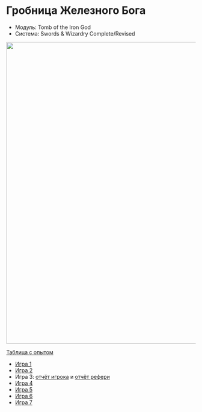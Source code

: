 # Гробница Железного Бога

- Модуль: Tomb of the Iron God
- Система: Swords & Wizardry Complete/Revised

<a href="https://github.com/user-attachments/assets/fb177e88-57e9-4f2d-8956-5642c741f0a7" title="By William McAusland
(Outland Arts)"> <img
    	src="https://github.com/user-attachments/assets/fb177e88-57e9-4f2d-8956-5642c741f0a7"
    	style="width:800px"
    /> </a>

<!--
<a href="">
	<img src="" style="width:800px" />
</a>
-->

[Таблица с опытом](https://docs.google.com/spreadsheets/d/1yASl3147_2OGgwzrFAkhPH7Z5859nlPujHwvchcab9k/edit?usp=sharing)

- [Игра 1](./2024-05-05-game-1.md)
- [Игра 2](./2024-05-11-game-2.md)
- Игра 3: [отчёт игрока](./2024-06-22-game-3.md) и [отчёт рефери](./2024-06-22-game-3--undefined.md)
- [Игра 4](./2024-06-30-game-4.md)
- [Игра 5](./2024-07-13-game-5.md)
- [Игра 6](./2024-07-21-game-6.md)
- [Игра 7](./2024-07-27-game-7.md)
